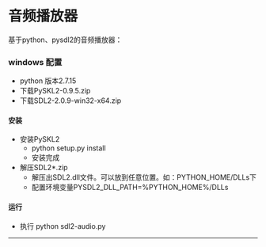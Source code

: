 # 音频播放器

基于python、pysdl2的音频播放器：

### windows 配置
 * python 版本2.7.15
 * 下载PySKL2-0.9.5.zip
 * 下载SDL2-2.0.9-win32-x64.zip
 
#### 安装
 * 安装PySKL2
   + python setup.py install
   + 安装完成
 * 解压SDL2*.zip
   + 解压出SDL2.dll文件。可以放到任意位置。如：PYTHON_HOME/DLLs下
   + 配置环境变量PYSDL2_DLL_PATH=%PYTHON_HOME%/DLLs
   

#### 运行
 * 执行 python sdl2-audio.py

---------


